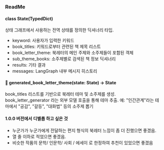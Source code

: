 ### ReadMe

#### class State(TypedDict)
상태 그래프에서 사용하는 전역 상태를 정의한 딕셔너리 타입.

* keyword: 사용자가 입력한 키워드
* book_titles: 키워드로부터 관련된 책 제목 리스트
* book_letter_theme: 북레터의 메인 주제와 소주제들이 포함된 객체
* sub_theme_books: 소주제별로 검색된 책 정보 딕셔너리
* results: 기타 결과
* messages: LangGraph 내부 메시지 히스토리


#### 🔹 generated_book_letter_theme(state: State) -> State
book_titles 리스트를 기반으로 북레터 테마 및 소주제를 생성.
book_letter_generator 라는 외부 모델 호출을 통해 테마 추출.
예: "인간관계"라는 테마에서 "공감", "갈등", "대화법" 등의 소주제 뽑기



#### 1.0.0 버전에서 디벨롭 하고 싶은 것 

- 누군가가 누군가에게 전달하는 편지 형식의 북레터 느낌이 좀 더 진했으면 좋겠음. 
- 열 줄 이하로 적었으면 좋겠음. 
- 비슷한 작품의 문학/ 인문학/ 사회 / 에세이 로 한정하여 추천이 있었으면 좋겠음 

